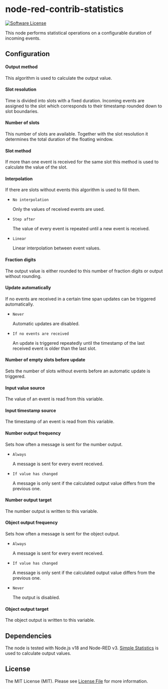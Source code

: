 # node-red-contrib-statistics

[![Software License][ico-license]](LICENSE.md)

This node performs statistical operations on a configurable duration of incoming events.

## Configuration

#### Output method

This algorithm is used to calculate the output value.

#### Slot resolution

Time is divided into slots with a fixed duration. Incoming events are assigned to the slot which corresponds to their timestamp rounded down to slot boundaries.

#### Number of slots

This number of slots are available. Together with the slot resolution it determines the total duration of the floating window.

#### Slot method

If more than one event is received for the same slot this method is used to calculate the value of the slot.

#### Interpolation

If there are slots without events this algorithm is used to fill them.

-   `No interpolation`

    Only the values of received events are used.

-   `Step after`

    The value of every event is repeated until a new event is received.

-   `Linear`

    Linear interpolation between event values.

#### Fraction digits

The output value is either rounded to this number of fraction digits or output without rounding.

#### Update automatically

If no events are received in a certain time span updates can be triggered automatically.

-   `Never`

    Automatic updates are disabled.

-   `If no events are received`

    An update is triggered repeatedly until the timestamp of the last received event is older than the last slot.

#### Number of empty slots before update

Sets the number of slots without events before an automatic update is triggered.

#### Input value source

The value of an event is read from this variable.

#### Input timestamp source

The timestamp of an event is read from this variable.

#### Number output frequency

Sets how often a message is sent for the number output.

-   `Always`

    A message is sent for every event received.

-   `If value has changed`

    A message is only sent if the calculated output value differs from the previous one.

#### Number output target

The number output is written to this variable.

#### Object output frequency

Sets how often a message is sent for the object output.

-   `Always`

    A message is sent for every event received.

-   `If value has changed`

    A message is only sent if the calculated output value differs from the previous one.

-   `Never`

    The output is disabled.

#### Object output target

The object output is written to this variable.

## Dependencies

The node is tested with Node.js v18 and Node-RED v3. [Simple Statistics](https://github.com/simple-statistics/simple-statistics) is used to calculate output values.

## License

The MIT License (MIT). Please see [License File](LICENSE.md) for more information.

[ico-license]: https://img.shields.io/badge/license-MIT-brightgreen.svg?style=flat-square
